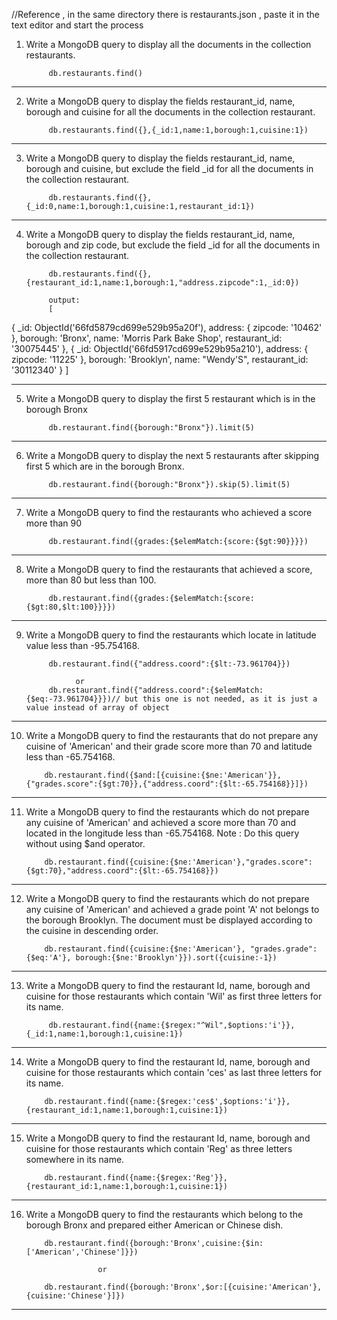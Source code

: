 //Reference , in the same directory there is restaurants.json , paste it in the text editor and start the process

1) Write a MongoDB query to display all the documents in the collection restaurants.

            db.restaurants.find()

--------------------------------------------------------------------------------------------------------
2) Write a MongoDB query to display the fields restaurant_id, name, borough and cuisine for all the documents in the collection restaurant.

            db.restaurants.find({},{_id:1,name:1,borough:1,cuisine:1})

----------------------------------------------------------------------------------------------------------
3) Write a MongoDB query to display the fields restaurant_id, name, borough and cuisine, but exclude the field _id for all the documents in the collection restaurant.

            db.restaurants.find({},{_id:0,name:1,borough:1,cuisine:1,restaurant_id:1})

----------------------------------------------------------------------------------------------------------
4) Write a MongoDB query to display the fields restaurant_id, name, borough and zip code, but exclude the field _id for all the documents in the collection restaurant.

            db.restaurants.find({},{restaurant_id:1,name:1,borough:1,"address.zipcode":1,_id:0})

            output: 
            [
  {
    _id: ObjectId('66fd5879cd699e529b95a20f'),
    address: { zipcode: '10462' },
    borough: 'Bronx',
    name: 'Morris Park Bake Shop',
    restaurant_id: '30075445'
  },
  {
    _id: ObjectId('66fd5917cd699e529b95a210'),
    address: { zipcode: '11225' },
    borough: 'Brooklyn',
    name: "Wendy'S",
    restaurant_id: '30112340'
  }
]

-----------------------------------------------------------------------------------------------------------------------
5) Write a MongoDB query to display the first 5 restaurant which is in the borough Bronx

            db.restaurant.find({borough:"Bronx"}).limit(5)

------------------------------------------------------------------------------------------------------------------

6) Write a MongoDB query to display the next 5 restaurants after skipping first 5 which are in the borough Bronx.

            db.restaurant.find({borough:"Bronx"}).skip(5).limit(5)

----------------------------------------------------------------------------------------------------------------------
7) Write a MongoDB query to find the restaurants who achieved a score more than 90

            db.restaurant.find({grades:{$elemMatch:{score:{$gt:90}}}})

---------------------------------------------------------------------------------------------------------------------
8) Write a MongoDB query to find the restaurants that achieved a score, more than 80 but less than 100.

            db.restaurant.find({grades:{$elemMatch:{score:{$gt:80,$lt:100}}}})

-------------------------------------------------------------------------------------------------------------------
9) Write a MongoDB query to find the restaurants which locate in latitude value less than -95.754168.      

            db.restaurant.find({"address.coord":{$lt:-73.961704}})

                  or
            db.restaurant.find({"address.coord":{$elemMatch:{$eq:-73.961704}}})// but this one is not needed, as it is just a value instead of array of object

-------------------------------------------------------------------------------------------------------------------------            

10) Write a MongoDB query to find the restaurants that do not prepare any cuisine of 'American' and their grade score more than 70 and latitude less than -65.754168.

            db.restaurant.find({$and:[{cuisine:{$ne:'American'}},{"grades.score":{$gt:70}},{"address.coord":{$lt:-65.754168}}]})


---------------------------------------------------------------------------------------------------------------------------

11) Write a MongoDB query to find the restaurants which do not prepare any cuisine of 'American' and achieved a score more than 70 and located in the longitude less than -65.754168.
Note : Do this query without using $and operator.

            db.restaurant.find({cuisine:{$ne:'American'},"grades.score":{$gt:70},"address.coord":{$lt:-65.754168}})

---------------------------------------------------------------------------------------------------------------------------

12) Write a MongoDB query to find the restaurants which do not prepare any cuisine of 'American' and achieved a grade point 'A' not belongs to the borough Brooklyn. The document must be displayed according to the cuisine in descending order.

            db.restaurant.find({cuisine:{$ne:'American'}, "grades.grade":{$eq:'A'}, borough:{$ne:'Brooklyn'}}).sort({cuisine:-1})

--------------------------------------------------------------------------------------------------------------------------

13) Write a MongoDB query to find the restaurant Id, name, borough and cuisine for those restaurants which contain 'Wil' as first three letters for its name.
            
             db.restaurant.find({name:{$regex:"^Wil",$options:'i'}},{_id:1,name:1,borough:1,cuisine:1})

--------------------------------------------------------------------------------------------------------------------------         
14) Write a MongoDB query to find the restaurant Id, name, borough and cuisine for those restaurants which contain 'ces' as last three letters for its name.

            db.restaurant.find({name:{$regex:'ces$',$options:'i'}},{restaurant_id:1,name:1,borough:1,cuisine:1})

------------------------------------------------------------------------------------------------------------------------

15) Write a MongoDB query to find the restaurant Id, name, borough and cuisine for those restaurants which contain 'Reg' as three letters somewhere in its name.


            db.restaurant.find({name:{$regex:'Reg'}},{restaurant_id:1,name:1,borough:1,cuisine:1})

-----------------------------------------------------------------------------------------------------------------------------
16) Write a MongoDB query to find the restaurants which belong to the borough Bronx and prepared either American or Chinese dish.

            db.restaurant.find({borough:'Bronx',cuisine:{$in:['American','Chinese']}})

                        or

            db.restaurant.find({borough:'Bronx',$or:[{cuisine:'American'},{cuisine:'Chinese'}]})                        

------------------------------------------------------------------------------------------------------------------------------

